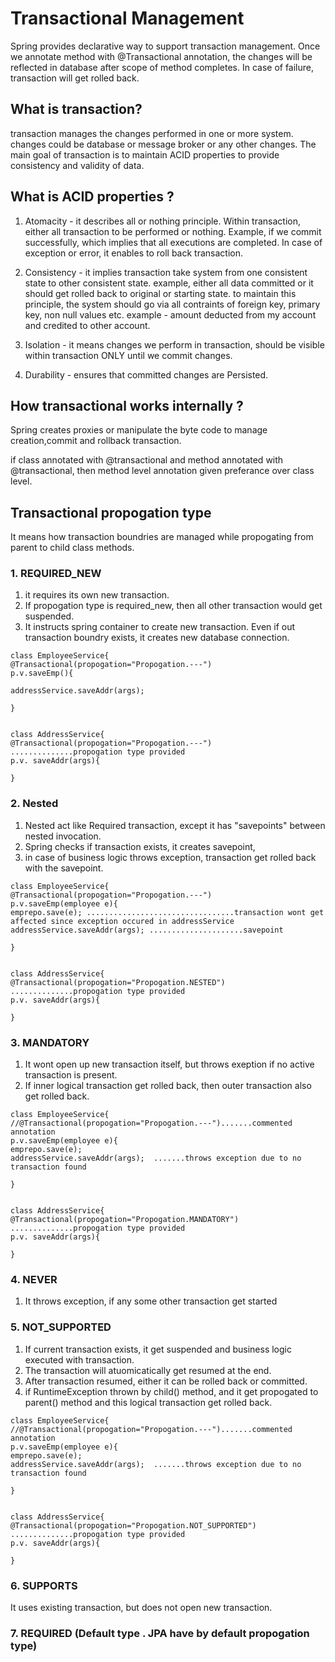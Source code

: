 # Transactional Management

Spring provides declarative way to support transaction management. Once we annotate method with @Transactional annotation, the changes will be reflected in database after scope of method completes. In case of failure, transaction will get rolled back. 


## What is transaction?
transaction manages the changes performed in one or more system. changes could be database or message broker or any other changes. The main goal of transaction is to maintain ACID properties to provide consistency and validity of data.

## What is ACID properties ?
1. Atomacity - it describes all or nothing principle. Within transaction, either all transaction to be performed or nothing. Example, if we commit successfully, which implies that all executions are completed. In case of exception or error, it enables to roll back transaction.
   
2. Consistency - it implies transaction take system from one consistent state to other consistent state. example, either all data committed or it should get rolled back to original or starting state. to maintain this principle, the system should go via all contraints of foreign key, primary key, non null values etc. example - amount deducted from my account and credited to other account. 

3. Isolation - it means changes we perform in transaction, should be visible within transaction ONLY until we commit changes.

4. Durability - ensures that committed changes are Persisted. 

## How transactional works internally ?
Spring creates proxies or manipulate the byte code to manage creation,commit and rollback transaction.

if class annotated with @transactional and method annotated with @transactional, then method level annotation given preferance over class level.

## Transactional propogation type
It means how transaction boundries are managed while propogating from parent to child class methods. 

### 1. REQUIRED_NEW
1. it requires its own new transaction.
2. If propogation type is required_new, then all other transaction would get suspended.
3. It instructs spring container to create new transaction. Even if out transaction boundry exists, it creates new database connection.

```
class EmployeeService{
@Transactional(propogation="Propogation.---")
p.v.saveEmp(){

addressService.saveAddr(args);

}


class AddressService{
@Transactional(propogation="Propogation.---") ..............propogation type provided
p.v. saveAddr(args){

}
```
   
### 2. Nested
1. Nested act like Required transaction, except it has "savepoints" between nested invocation.
2. Spring checks if transaction exists, it creates savepoint,
3. in case of business logic throws exception, transaction get rolled back with the savepoint.
   
```
class EmployeeService{
@Transactional(propogation="Propogation.---")
p.v.saveEmp(employee e){
emprepo.save(e); .................................transaction wont get affected since exception occured in addressService
addressService.saveAddr(args); .....................savepoint

}


class AddressService{
@Transactional(propogation="Propogation.NESTED") ..............propogation type provided
p.v. saveAddr(args){

}
```
### 3. MANDATORY
1. It wont open up new transaction itself, but throws exeption if no active transaction is present.
2. If inner logical transaction get rolled back, then outer transaction also get rolled back.

```
class EmployeeService{
//@Transactional(propogation="Propogation.---").......commented annotation
p.v.saveEmp(employee e){
emprepo.save(e); 
addressService.saveAddr(args);  .......throws exception due to no transaction found

}


class AddressService{
@Transactional(propogation="Propogation.MANDATORY") ..............propogation type provided
p.v. saveAddr(args){

}
```

### 4. NEVER
1. It throws exception, if any some other transaction get started


### 5. NOT_SUPPORTED
1. If current transaction exists, it get suspended and business logic executed with transaction. 
2. The transaction will atuomicatically get resumed at the end.
3. After transaction resumed, either it can be rolled back or committed.
4. if RuntimeException thrown by  child() method, and it get propogated to parent() method and this logical transaction get rolled back.

```
class EmployeeService{
//@Transactional(propogation="Propogation.---").......commented annotation
p.v.saveEmp(employee e){
emprepo.save(e); 
addressService.saveAddr(args);  .......throws exception due to no transaction found

}


class AddressService{
@Transactional(propogation="Propogation.NOT_SUPPORTED") ..............propogation type provided
p.v. saveAddr(args){

}
```

### 6. SUPPORTS
It uses existing transaction, but does not open new transaction. 

### 7. REQUIRED (Default type . JPA have by default propogation type)
     
